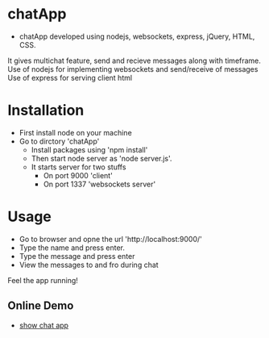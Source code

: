 # chatApp
- chatApp developed using nodejs, websockets, express, jQuery, HTML, CSS.

It gives multichat feature, send and recieve messages along with timeframe.
Use of nodejs for implementing websockets and send/receive of messages
Use of express for serving client html

# Installation
- First install node on your machine
- Go to dirctory 'chatApp'
  - Install packages using 'npm install'
  - Then start node server as 'node server.js'.
  - It starts server for two stuffs
    - On port 9000 'client'
    - On port 1337 'websockets server'

# Usage
- Go to browser and opne the url 'http://localhost:9000/'
- Type the name and press enter.
- Type the message and press enter
- View the messages to and fro during chat

Feel the app running!

## Online Demo

* [show chat app](https://chat-app-8080.herokuapp.com/)

